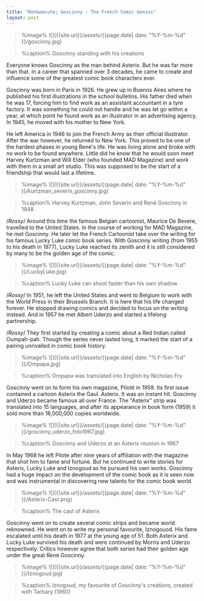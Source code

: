 ```yaml
---
title: "Ren&eacute; Goscinny : The French Comic Genius"
layout: post
---
```


> %image%
>![]({{site.url}}/assets/{{page.date| date: "%Y-%m-%d" }}/goscinny.jpg)

> %caption%
>Goscinny standing with his creations


Everyone knows Goscinny as the man behind Asterix. But he was far more than that. In a career that spanned over 3 decades, he came to create and influence some of the greatest comic book characters ever.  

Goscinny was born in Paris in 1926. He grew up in Buenos Aires where he published his first illustrations in the school bulletins. His father died when he was 17, forcing him to find work as an assistant accountant in a tyre factory. It was something he could not handle and he was let go within a year, at which point he found work as an illustrator in an advertising agency. In 1945, he moved with his mother to New York.


He left America in 1946 to join the French Army as their official illustrator. After the war however, he returned to New York. This proved to be one of the hardest phases in young Ren&eacute;'s life. 
He was living alone and broke with no work to be found anywhere. Little did he know that he would soon meet Harvey Kurtzman and Will Elder (who founded MAD Magazine) and work with them in a small art studio. This was supposed to be the start of a friendship that would last a lifetime.

> %image%
>![]({{site.url}}/assets/{{page.date| date: "%Y-%m-%d" }}/kurtzman_severin_goscinny.jpg)

> %caption%
>Harvey Kurtzman, John Severin and Ren&eacute; Goscinny in 1948

/*Rossy*/
Around this time the famous Belgian cartoonist, Maurice De Bevere, travelled to the United States. In the course of working for MAD Magazine, he met Goscinny. He later let the French Cartoonist take over the writing for his famous Lucky Luke comic book series. With Goscinny writing (from 1955 to his death in 1977), Lucky Luke reached its zenith and it is still considered by many to be the golden age of the comic.

> %image%
>![]({{site.url}}/assets/{{page.date| date: "%Y-%m-%d" }}/LuckyLuke.jpg)

> %caption%
>Lucky Luke can shoot faster than his own shadow


/*Rossy*/
In 1951, he left the United States and went to Belgium to work with the World Press in their Brussels Branch. It is here that his life changed forever. He stopped drawing comics and decided to focus on the writing instead. And in 1957 he met Albert Uderzo and started a lifelong partnership.

/*Rossy*/
They first started by creating a comic about a Red Indian called Oumpah-pah. Though the series never lasted long, it marked the start of a pairing unrivalled in comic book history. 

> %image%
>![]({{site.url}}/assets/{{page.date| date: "%Y-%m-%d" }}/Ompapa.jpg)

> %caption%
>Ompapa was translated into English by Nicholas Fry


Goscinny went on to form his own magazine, Pilot&eacute; in 1959. Its first issue contained a cartoon Asterix the Gaul. Asterix. It was an instant hit. Goscinny and Uderzo became famous all over France.  The "Asterix" strip was translated into 15 languages, and after its appearance in book form (1959) it sold more than 18,000,000 copies worldwide.

> %image%
>![]({{site.url}}/assets/{{page.date| date: "%Y-%m-%d" }}/goscinny_uderzo_foto1967.jpg)

> %caption%
>Goscinny and Uderzo at an Asterix reunion in 1967


In May 1968 he left Pilote after nine years of affiliation with the magazine that shot him to fame and fortune. But he continued to write stories for Asterix, Lucky Luke and Iznogoud as he pursued his own works. Goscinny had a huge impact on the development of the comic book as it is seen now and was instrumental in discovering new talents for the comic book world.



> %image%
>![]({{site.url}}/assets/{{page.date| date: "%Y-%m-%d" }}/Asterix-Cast.png)

> %caption%
>The cast of Asterix

Goscinny went on to create several comic strips and became world reknowned. He went on to write my personal favourite, Iznogouod. His fame escalated until his death in 1977 at the young age of 51. Both Asterix and Lucky Luke survived his death and were continued by Morris and Uderzo respectively. Critics however agree that both series had their golden age under the great Ren&eacute; Goscinny. 

> %image%
>![]({{site.url}}/assets/{{page.date| date: "%Y-%m-%d" }}/Iznogoud.jpg)

> %caption%
>Iznogoud, my favourite of Goscinny's creations, created with Tarbary (1960)
